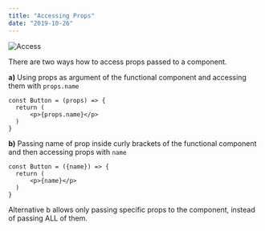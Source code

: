 ```yaml
---
title: "Accessing Props"
date: "2019-10-26"
---
```


![Access](https://i.imgur.com/fEZTMxH.jpg "Photo by Gnist Design from Pexels")

There are two ways how to access props passed to a component.

**a)** Using props as argument of the functional component and accessing them with <code>props.name</code>

```
const Button = (props) => {
  return (
      <p>{props.name}</p>
  )
}
```

**b)** Passing name of prop inside curly brackets of the functional component and then accessing props with <code>name</code>
```
const Button = ({name}) => {
  return (
      <p>{name}</p>
  )
}
```
Alternative b allows only passing specific props to the component, instead of passing ALL of them.




